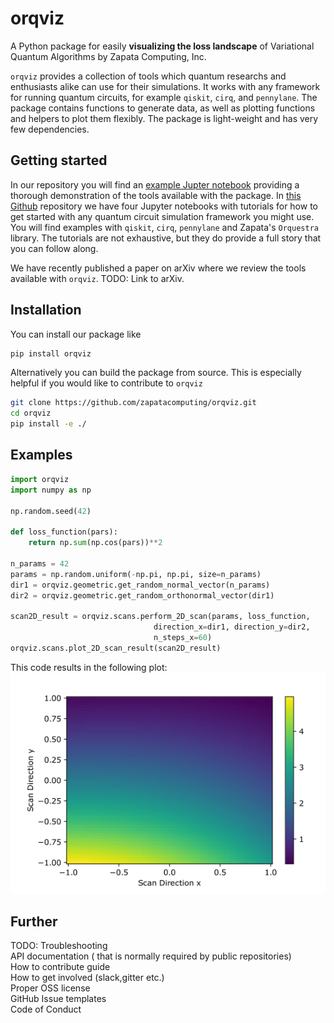 # orqviz
A Python package for easily **visualizing the loss landscape** of Variational Quantum Algorithms by Zapata Computing, Inc. 

`orqviz` provides a collection of tools which quantum researchs and enthusiasts alike can use for their simulations. It works with any framework for running quantum circuits, for example `qiskit`, `cirq`, and `pennylane`. The package contains functions to generate data, as well as plotting functions and helpers to plot them flexibly. The package is light-weight and has very few dependencies. 

## Getting started

In our repository you will find an [example Jupter notebook](https://github.com/zapatacomputing/orqviz/blob/main/examples/example_notebook.ipynb) providing a thorough demonstration of the tools available with the package. 
In [this Github](https://github.com/zapatacomputing/visualization-tutorials) repository we have four Jupyter notebooks with tutorials for how to get started with any quantum circuit simulation framework you might use. You will find examples with `qiskit`, `cirq`, `pennylane` and Zapata's `Orquestra` library. The tutorials are not exhaustive, but they do provide a full story that you can follow along.

We have recently published a paper on arXiv where we review the tools available with `orqviz`. TODO: Link to arXiv.

## Installation
You can install our package like
```bash
pip install orqviz
```

Alternatively you can build the package from source. This is especially helpful if you would like to contribute to `orqviz`
```bash
git clone https://github.com/zapatacomputing/orqviz.git
cd orqviz
pip install -e ./
```

## Examples
```python
import orqviz
import numpy as np

np.random.seed(42)

def loss_function(pars):
    return np.sum(np.cos(pars))**2

n_params = 42
params = np.random.uniform(-np.pi, np.pi, size=n_params)
dir1 = orqviz.geometric.get_random_normal_vector(n_params)
dir2 = orqviz.geometric.get_random_orthonormal_vector(dir1)

scan2D_result = orqviz.scans.perform_2D_scan(params, loss_function, 
                                direction_x=dir1, direction_y=dir2,
                                n_steps_x=60)
orqviz.scans.plot_2D_scan_result(scan2D_result)
```
This code results in the following plot:\
![Image](docs/example_plot.png)

## Further
TODO:
Troubleshooting\
API documentation ( that is normally required by public repositories)\
How to contribute guide\
How to get involved (slack,gitter etc.)\
Proper OSS license \
GitHub Issue templates\
Code of Conduct
